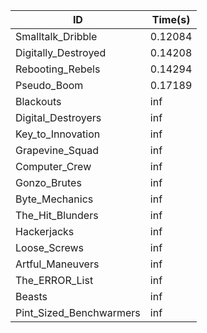 |ID|Time(s)|
|-|-|
|Smalltalk_Dribble|0.12084|
|Digitally_Destroyed|0.14208|
|Rebooting_Rebels|0.14294|
|Pseudo_Boom|0.17189|
|Blackouts|inf|
|Digital_Destroyers|inf|
|Key_to_Innovation|inf|
|Grapevine_Squad|inf|
|Computer_Crew|inf|
|Gonzo_Brutes|inf|
|Byte_Mechanics|inf|
|The_Hit_Blunders|inf|
|Hackerjacks|inf|
|Loose_Screws|inf|
|Artful_Maneuvers|inf|
|The_ERROR_List|inf|
|Beasts|inf|
|Pint_Sized_Benchwarmers|inf|
